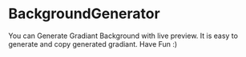 # BackgroundGenerator

You can Generate Gradiant Background with live preview.
It is easy to generate and copy generated gradiant. Have Fun :)
